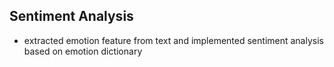 ## Sentiment Analysis

* extracted emotion feature from text and implemented sentiment analysis based on emotion dictionary
